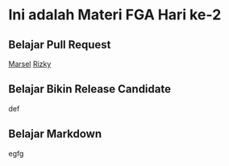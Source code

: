 # Ini adalah Materi FGA Hari ke-2

## Belajar Pull Request
[Marsel](marsel/index3.html)
[Rizky](/rizky.html)
## Belajar Bikin Release Candidate
def
## Belajar Markdown
egfg
